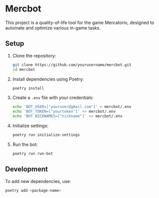 # Mercbot

This project is a quality-of-life tool for the game Mercatorio, designed to automate and optimize various in-game tasks.

## Setup

1. Clone the repository:
   ```sh
   git clone https://github.com/yourusername/mercbot.git
   cd mercbot
   ```

2. Install dependencies using Poetry:
   ```sh
   poetry install
   ```

3. Create a `.env` file with your credentials:
   ```sh
   echo 'BOT_USER=["youruser@gmail.com"]' > mercbot/.env
   echo 'BOT_TOKEN=["yourtoken"]' >> mercbot/.env
   echo 'BOT_NICKNAMES=["nickname"]' >> mercbot/.env
   ```

4. Initialize settings:
   ```sh
   poetry run initialize-settings
   ```

5. Run the bot:
   ```sh
   poetry run run-bot
   ```

## Development

To add new dependencies, use:
```sh
poetry add <package-name>
```